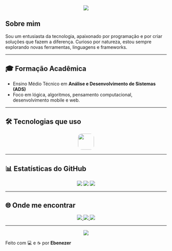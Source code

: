 <!-- Banner opcional -->
<div align="center">
  <img src="https://capsule-render.vercel.app/api?type=waving&color=0A66C2&height=200&section=header&text=Bem-vindo,%20Dev!&fontSize=40&fontColor=ffffff" />
</div>

## Sobre mim

Sou um entusiasta da tecnologia, apaixonado por programação e por criar soluções que fazem a diferença. Curioso por natureza, estou sempre explorando novas ferramentas, linguagens e frameworks.

---

## 🎓 Formação Acadêmica

- Ensino Médio Técnico em **Análise e Desenvolvimento de Sistemas (ADS)**  
- Foco em lógica, algoritmos, pensamento computacional, desenvolvimento mobile e web.

---

## 🛠️ Tecnologias que uso
<div align="center">
  <img src="https://cdn.jsdelivr.net/gh/devicons/devicon/icons/react/react-original.svg" width="50" style="border-radius: 12px; transition: transform 0.3s;" onmouseover="this.style.transform='scale(1.2)'" onmouseout="this.style.transform='scale(1)'"/>
</div>


---

## 📊 Estatísticas do GitHub

<div align="center">

<img src="https://github-readme-stats.vercel.app/api?username=ebenezerxzz&show_icons=true&theme=blueberry&hide_border=true" />
<img src="https://github-readme-stats.vercel.app/api/top-langs/?username=ebenezerxzz&layout=compact&theme=blueberry&hide_border=true" />
<img src="https://github-readme-streak-stats.herokuapp.com/?user=ebenezerxzz&theme=blueberry&hide_border=true" />

</div>

---

## 🌐 Onde me encontrar

<div align="center">

<a href="https://www.linkedin.com/in/SEU_USUARIO/" target="_blank">
  <img src="https://img.shields.io/badge/LinkedIn-0A66C2?style=for-the-badge&logo=linkedin&logoColor=white"/>
</a>

<a href="mailto:seuemail@email.com">
  <img src="https://img.shields.io/badge/Email-D14836?style=for-the-badge&logo=gmail&logoColor=white"/>
</a>

<a href="https://github.com/ebenezerxzz" target="_blank">
  <img src="https://img.shields.io/badge/GitHub-000000?style=for-the-badge&logo=github&logoColor=white"/>
</a>

</div>

---

<div align="center">
  <img src="https://capsule-render.vercel.app/api?type=waving&color=0A66C2&height=120&section=footer"/>
</div>

Feito com 💻 e ☕ por **Ebenezer**

